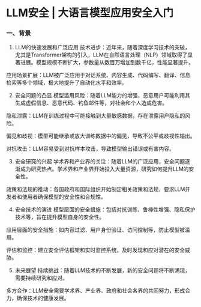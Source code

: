 # LLM安全 | 大语言模型应用安全入门
### 一、背景
1. LLM的快速发展和广泛应用
技术进步：近年来，随着深度学习技术的突破，尤其是Transformer架构的引入，LLM在自然语言处理（NLP）领域取得了显著进展。模型规模不断扩大，参数量从数百万增加到数千亿，性能显著提升。

应用场景扩展：LLM被广泛应用于对话系统、内容生成、代码编写、翻译、信息检索等多个领域，极大地提升了自动化水平和效率。

2. 安全问题的凸显
模型滥用风险：随着LLM能力的增强，恶意用户可能利用其生成虚假信息、恶意代码、钓鱼邮件等，对社会和个人造成危害。

隐私泄露：LLM在训练过程中可能接触到大量敏感数据，存在泄露用户隐私的风险。

偏见和歧视：模型可能继承或放大训练数据中的偏见，导致不公平或歧视性输出。

对抗攻击：LLM容易受到对抗样本攻击，导致模型输出错误或有害内容。

3. 安全研究的兴起
学术界和产业界的关注：随着LLM的广泛应用，安全问题逐渐成为研究热点。学术界和产业界开始投入大量资源，研究如何提升LLM的安全性。

政策和法规的推动：各国政府和国际组织开始制定相关政策和法规，要求LLM开发者和使用者确保模型的安全性和合规性。

4. 安全技术的演进
模型层面的安全措施：包括对抗训练、鲁棒性增强、隐私保护技术等，旨在提升模型自身的安全性。

应用层面的安全措施：如内容过滤、用户身份验证、访问控制等，防止模型被滥用。

评估和监控：建立安全评估框架和实时监控系统，及时发现和应对潜在的安全威胁。

5. 未来展望
持续挑战：随着LLM技术的不断发展，新的安全问题将不断涌现，需要持续研究和应对。

多方合作：LLM安全需要学术界、产业界、政府和社会各界的共同努力，形成合力，确保技术的健康发展。
